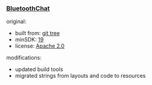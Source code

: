 ### [BluetoothChat](https://github.com/warren-bank/Android-MobileMesh/tree/proof-of-concept/3rd-party/bluetooth-chat/togettoyou/api-19/main)

original:

* built from: [git tree](https://github.com/togettoyou/android-bluetoothChat/tree/c0bec43fa874195d415f6db92488e220b64ec2ff)
* minSDK: [19](https://github.com/togettoyou/android-bluetoothChat/blob/c0bec43fa874195d415f6db92488e220b64ec2ff/app/build.gradle#L7)
* license: [Apache 2.0](https://github.com/togettoyou/android-bluetoothChat/blob/c0bec43fa874195d415f6db92488e220b64ec2ff/LICENSE)

modifications:

* updated build tools
* migrated strings from layouts and code to resources
